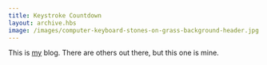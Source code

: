 ```yaml
---
title: Keystroke Countdown
layout: archive.hbs
image: /images/computer-keyboard-stones-on-grass-background-header.jpg
---
```


This is [my](/about/) blog. There are others out there, but this one is mine.
